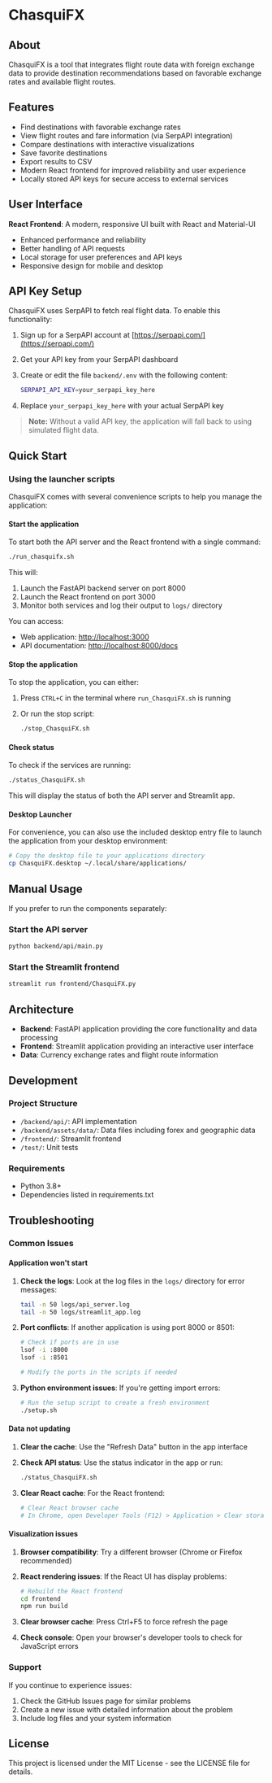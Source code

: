 # ChasquiFX

## About

ChasquiFX is a tool that integrates flight route data with foreign exchange data to provide destination recommendations based on favorable exchange rates and available flight routes.

## Features

- Find destinations with favorable exchange rates
- View flight routes and fare information (via SerpAPI integration)
- Compare destinations with interactive visualizations
- Save favorite destinations
- Export results to CSV
- Modern React frontend for improved reliability and user experience
- Locally stored API keys for secure access to external services

## User Interface

**React Frontend**: A modern, responsive UI built with React and Material-UI

- Enhanced performance and reliability
- Better handling of API requests
- Local storage for user preferences and API keys
- Responsive design for mobile and desktop

## API Key Setup

ChasquiFX uses SerpAPI to fetch real flight data. To enable this functionality:

1. Sign up for a SerpAPI account at [https://serpapi.com/](https://serpapi.com/)
2. Get your API key from your SerpAPI dashboard
3. Create or edit the file `backend/.env` with the following content:

   ```bash
   SERPAPI_API_KEY=your_serpapi_key_here
   ```

4. Replace `your_serpapi_key_here` with your actual SerpAPI key

> **Note:** Without a valid API key, the application will fall back to using simulated flight data.

## Quick Start

### Using the launcher scripts

ChasquiFX comes with several convenience scripts to help you manage the application:

#### Start the application

To start both the API server and the React frontend with a single command:

```bash
./run_chasquifx.sh
```

This will:

1. Launch the FastAPI backend server on port 8000
2. Launch the React frontend on port 3000
3. Monitor both services and log their output to `logs/` directory

You can access:

- Web application: <http://localhost:3000>
- API documentation: <http://localhost:8000/docs>

#### Stop the application

To stop the application, you can either:

1. Press `CTRL+C` in the terminal where `run_ChasquiFX.sh` is running
2. Or run the stop script:

   ```bash
   ./stop_ChasquiFX.sh
   ```

#### Check status

To check if the services are running:

```bash
./status_ChasquiFX.sh
```

This will display the status of both the API server and Streamlit app.

#### Desktop Launcher

For convenience, you can also use the included desktop entry file to launch the application from your desktop environment:

```bash
# Copy the desktop file to your applications directory
cp ChasquiFX.desktop ~/.local/share/applications/
```

## Manual Usage

If you prefer to run the components separately:

### Start the API server

```bash
python backend/api/main.py
```

### Start the Streamlit frontend

```bash
streamlit run frontend/ChasquiFX.py
```

## Architecture

- **Backend**: FastAPI application providing the core functionality and data processing
- **Frontend**: Streamlit application providing an interactive user interface
- **Data**: Currency exchange rates and flight route information

## Development

### Project Structure

- `/backend/api/`: API implementation
- `/backend/assets/data/`: Data files including forex and geographic data
- `/frontend/`: Streamlit frontend
- `/test/`: Unit tests

### Requirements

- Python 3.8+
- Dependencies listed in requirements.txt

## Troubleshooting

### Common Issues

#### Application won't start

1. **Check the logs**: Look at the log files in the `logs/` directory for error messages:

   ```bash
   tail -n 50 logs/api_server.log
   tail -n 50 logs/streamlit_app.log
   ```

2. **Port conflicts**: If another application is using port 8000 or 8501:

   ```bash
   # Check if ports are in use
   lsof -i :8000
   lsof -i :8501
   
   # Modify the ports in the scripts if needed
   ```

3. **Python environment issues**: If you're getting import errors:

   ```bash
   # Run the setup script to create a fresh environment
   ./setup.sh
   ```

#### Data not updating

1. **Clear the cache**: Use the "Refresh Data" button in the app interface

2. **Check API status**: Use the status indicator in the app or run:

   ```bash
   ./status_ChasquiFX.sh
   ```

3. **Clear React cache**: For the React frontend:

   ```bash
   # Clear React browser cache
   # In Chrome, open Developer Tools (F12) > Application > Clear storage > Clear site data
   ```

#### Visualization issues

1. **Browser compatibility**: Try a different browser (Chrome or Firefox recommended)

2. **React rendering issues**: If the React UI has display problems:

   ```bash
   # Rebuild the React frontend
   cd frontend
   npm run build
   ```

3. **Clear browser cache**: Press Ctrl+F5 to force refresh the page

4. **Check console**: Open your browser's developer tools to check for JavaScript errors

### Support

If you continue to experience issues:

1. Check the GitHub Issues page for similar problems
2. Create a new issue with detailed information about the problem
3. Include log files and your system information

## License

This project is licensed under the MIT License - see the LICENSE file for details.
